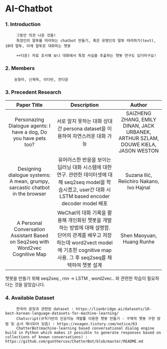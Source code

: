 # AI-Chatbot
### 1. Introduction
         그동안 의견 나온 것들!
         특정인의 말투를 따라하는 chatbot 만들기, 혹은 유명인의 말투 따라하기(text), 10대 말투, 아재 말투로 대화하는 챗봇
         
         ++다운) 자료 조사해 보니 대화에서 특정 사실을 추출하는 챗봇 연구도 있더라구요!
### 2. Members
        송형라, 신재욱, 이다빈, 전다운 
### 3. Precedent Research
|Paper Title|Description|Author|
|:---:|:---:|:---:|
|Personazing Dialogue agents: I have a dog, Do you have pets too?|서로 알지 못하는 대화 상대 간 persona dataset을 이용하여 자연스러운 대화 가능|SAIZHENG ZHANG, EMILY DINAN, JACK URBANEK, ARTHUR SZLAM, DOUWE KIELA, JASON WESTON|
|Designing dialogue systems: A mean, grumpy, sarcastic chatbot in the browser|유머러스한 반응을 보이는 딥러닝 대화 시스템에 대한 연구. 관련한 데이터셋에 대해 seq2seq model을 학습시켰고, user간 대화 시 LSTM based encoder decoder model 배포|Suzana Ilić, Reiichiro Nakano, Ivo Hajnal|
|A Personal Conversation Assistant Based on Seq2seq with Word2vec Cognitive Map|WeChat의 대화 기록을 활용해 개인화된 챗봇을 개발하는 방법에 대해 설명함. 단어의 관계를 배우고 저장하는데 word2vect model에 기초한 cognitive map 사용. 그 후 seq2seq를 채택하여 챗봇 설계|Shen Maoyuan, Huang Runhe|     


챗봇을 만들기 위해 seq2seq , rnn -> LSTM , word2vec.. 와 관련한 학습이 필요하다는 것을 알았습니다.

### 4. Available Dataset
         한국어 문장과 관련된 dataset : https://lionbridge.ai/datasets/10-best-korean-language-datasets-for-machine-learning/
         Chatscript(규칙기반의 인공지능 개발툴 이용한 챗봇 만들기 - 구체적 챗봇 구현 방법 및 순서 제시되어 있음) : https://exagen.tistory.com/notice/63
         ChatterBot(machine-learning based conversational dialog engine build in Python which makes it possible to generate responses based on collections of known conversations) : https://github.com/gunthercox/ChatterBot/blob/master/README.md
